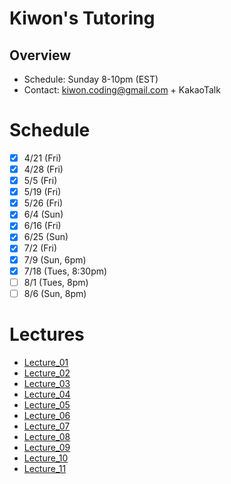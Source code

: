# Kiwon's Tutoring
## Overview
* Schedule: Sunday 8-10pm (EST)
* Contact: kiwon.coding@gmail.com + KakaoTalk

# Schedule
- [x] 4/21 (Fri)
- [x] 4/28 (Fri)
- [x] 5/5 (Fri)
- [x] 5/19 (Fri)
- [x] 5/26 (Fri)
- [x] 6/4 (Sun)
- [x] 6/16 (Fri)
- [x] 6/25 (Sun)
- [x] 7/2 (Fri)
- [x] 7/9 (Sun, 6pm)
- [x] 7/18 (Tues, 8:30pm)
- [ ] 8/1 (Tues, 8pm)
- [ ] 8/6 (Sun, 8pm)

# Lectures
* [Lecture_01](lectures/lecture_01.md)
* [Lecture_02](lectures/lecture_02.md)
* [Lecture_03](lectures/lecture_03.md)
* [Lecture_04](lectures/lecture_04.md)
* [Lecture_05](lectures/lecture_05.md)
* [Lecture_06](lectures/lecture_06.md)
* [Lecture_07](lectures/lecture_07.md)
* [Lecture_08](lectures/lecture_08.md)
* [Lecture_09](lectures/lecture_09.md)
* [Lecture_10](lectures/lecture_10.md)
* [Lecture_11](lectures/lecture_11.md)
